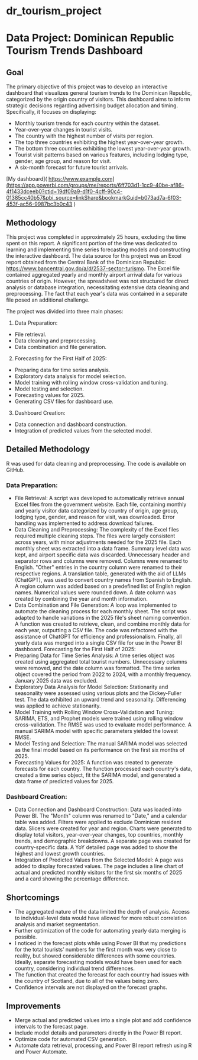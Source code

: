 # dr_tourism_project
# Data Project: Dominican Republic Tourism Trends Dashboard


## Goal

The primary objective of this project was to develop an interactive dashboard that visualizes general tourism trends to the Dominican Republic, categorized by the origin country of visitors. This dashboard aims to inform strategic decisions regarding advertising budget allocation and timing. Specifically, it focuses on displaying:
* Monthly tourism trends for each country within the dataset.
* Year-over-year changes in tourist visits.
* The country with the highest number of visits per region.
* The top three countries exhibiting the highest year-over-year growth.
* The bottom three countries exhibiting the lowest year-over-year growth.
* Tourist visit patterns based on various features, including lodging type, gender, age group, and reason for visit.
* A six-month forecast for future tourist arrivals.

[My dashboard]( https://www.example.com](https://app.powerbi.com/groups/me/reports/6ff703d1-1cc9-40be-af86-4f1433dceeb0?ctid=19df09a9-d1f0-4cff-90c4-01385cc40b57&pbi_source=linkShare&bookmarkGuid=b073ad7a-6f03-453f-ac56-9987bc3b0c43 )

## Methodology

This project was completed in approximately 25 hours, excluding the time spent on this report. A significant portion of the time was dedicated to learning and implementing time series forecasting models and constructing the interactive dashboard.
The data source for this project was an Excel report obtained from the Central Bank of the Dominican Republic: https://www.bancentral.gov.do/a/d/2537-sector-turismo.
The Excel file contained aggregated yearly and monthly airport arrival data for various countries of origin. However, the spreadsheet was not structured for direct analysis or database integration, necessitating extensive data cleaning and preprocessing. The fact that each year's data was contained in a separate file posed an additional challenge.

The project was divided into three main phases:
1.	Data Preparation: 
* File retrieval.
* Data cleaning and preprocessing.
* Data combination and file generation.
2.	Forecasting for the First Half of 2025: 
* Preparing data for time series analysis.
* Exploratory data analysis for model selection.
* Model training with rolling window cross-validation and tuning.
* Model testing and selection.
* Forecasting values for 2025.
* Generating CSV files for dashboard use.
  
3.	Dashboard Creation: 
* Data connection and dashboard construction.
* Integration of predicted values from the selected model.

  
## Detailed Methodology

R was used for data cleaning and preprocessing. The code is available on GitHub.

### Data Preparation:

* File Retrieval: A script was developed to automatically retrieve annual Excel files from the government website. Each file, containing monthly and yearly visitor data categorized by country of origin, age group, lodging type, gender, and reason for visit, was downloaded. Error handling was implemented to address download failures.
* Data Cleaning and Preprocessing: The complexity of the Excel files required multiple cleaning steps. The files were largely consistent across years, with minor adjustments needed for the 2025 file. Each monthly sheet was extracted into a data frame. Summary level data was kept, and airport specific data was discarded. Unnecessary header and separator rows and columns were removed. Columns were renamed to English. "Other" entries in the country column were renamed to their respective regions. A translation table, generated with the aid of LLMs (ChatGPT), was used to convert country names from Spanish to English. A region column was added based on a predefined list of English region names. Numerical values were rounded down. A date column was created by combining the year and month information.
* Data Combination and File Generation: A loop was implemented to automate the cleaning process for each monthly sheet. The script was adapted to handle variations in the 2025 file's sheet naming convention. A function was created to retrieve, clean, and combine monthly data for each year, outputting a CSV file. The code was refactored with the assistance of ChatGPT for efficiency and professionalism. Finally, all yearly data was merged into a single CSV file for use in the Power BI dashboard.
Forecasting for the First Half of 2025:
* Preparing Data for Time Series Analysis: A time series object was created using aggregated total tourist numbers. Unnecessary columns were removed, and the date column was formatted. The time series object covered the period from 2022 to 2024, with a monthly frequency. January 2025 data was excluded.
* Exploratory Data Analysis for Model Selection: Stationarity and seasonality were assessed using various plots and the Dickey-Fuller test. The data exhibited an upward trend and seasonality. Differencing was applied to achieve stationarity.
* Model Training with Rolling Window Cross-Validation and Tuning: SARIMA, ETS, and Prophet models were trained using rolling window cross-validation. The RMSE was used to evaluate model performance. A manual SARIMA model with specific parameters yielded the lowest RMSE.
* Model Testing and Selection: The manual SARIMA model was selected as the final model based on its performance on the first six months of 2025.
* Forecasting Values for 2025: A function was created to generate forecasts for each country. The function processed each country's data, created a time series object, fit the SARIMA model, and generated a data frame of predicted values for 2025.

### Dashboard Creation:

* Data Connection and Dashboard Construction: Data was loaded into Power BI. The "Month" column was renamed to "Date," and a calendar table was added. Filters were applied to exclude Dominican resident data. Slicers were created for year and region. Charts were generated to display total visitors, year-over-year changes, top countries, monthly trends, and demographic breakdowns. A separate page was created for country-specific data. A YoY detailed page was added to show the highest and lowest growth countries.
* Integration of Predicted Values from the Selected Model: A page was added to display forecasted values. The page includes a line chart of actual and predicted monthly visitors for the first six months of 2025 and a card showing the percentage difference.

## Shortcomings

* The aggregated nature of the data limited the depth of analysis. Access to individual-level data would have allowed for more robust correlation analysis and market segmentation.
* Further optimization of the code for automating yearly data merging is possible.
* I noticed in the forecast plots while using Power BI that my predictions for the total tourists’ numbers for the first month was very close to reality, but showed considerable differences with some countries. Ideally, separate forecasting models would have been used for each country, considering individual trend differences.
* The function that created the forecast for each country had issues with the country of Scotland, due to all of the values being zero.
* Confidence intervals are not displayed on the forecast graphs.

## Improvements

* Merge actual and predicted values into a single plot and add confidence intervals to the forecast page.
* Include model details and parameters directly in the Power BI report.
* Optimize code for automated CSV generation.
* Automate data retrieval, processing, and Power BI report refresh using R and Power Automate.

